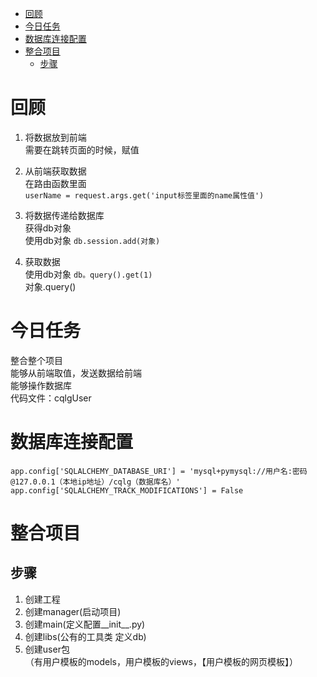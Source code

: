 <!-- TOC -->

- [回顾](#回顾)
- [今日任务](#今日任务)
- [数据库连接配置](#数据库连接配置)
- [整合项目](#整合项目)
    - [步骤](#步骤)

<!-- /TOC -->


# 回顾
1. 将数据放到前端  
需要在跳转页面的时候，赋值  
2. 从前端获取数据  
在路由函数里面  
`userName = request.args.get('input标签里面的name属性值')`
3. 将数据传递给数据库  
获得db对象  
使用db对象 `db.session.add(对象)`  

4. 获取数据  
使用db对象 `db。query().get(1)`  
          对象.query()

# 今日任务
整合整个项目  
能够从前端取值，发送数据给前端  
能够操作数据库  
代码文件：cqlgUser  

# 数据库连接配置
```
app.config['SQLALCHEMY_DATABASE_URI'] = 'mysql+pymysql://用户名:密码@127.0.0.1（本地ip地址）/cqlg（数据库名）'
app.config['SQLALCHEMY_TRACK_MODIFICATIONS'] = False
```  

# 整合项目  
## 步骤  
1. 创建工程  
2. 创建manager(启动项目)  
3. 创建main(定义配置__init__.py)  
4. 创建libs(公有的工具类  定义db)  
5. 创建user包  
（有用户模板的models，用户模板的views，【用户模板的网页模板】）  